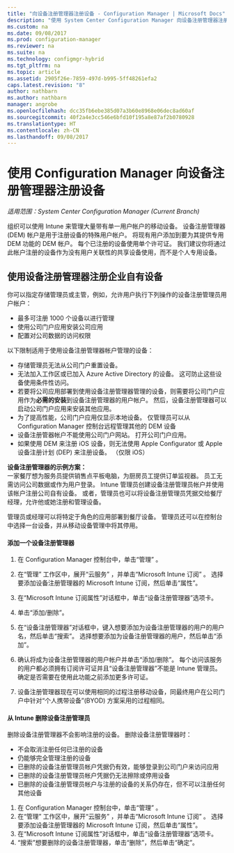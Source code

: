 ```yaml
---
title: "向设备注册管理器注册设备 - Configuration Manager | Microsoft Docs"
description: "使用 System Center Configuration Manager 向设备注册管理器注册企业拥有的设备。"
ms.custom: na
ms.date: 09/08/2017
ms.prod: configuration-manager
ms.reviewer: na
ms.suite: na
ms.technology: configmgr-hybrid
ms.tgt_pltfrm: na
ms.topic: article
ms.assetid: 2905f26e-7859-497d-b995-5ff48261efa2
caps.latest.revision: "8"
author: nathbarn
ms.author: nathbarn
manager: angrobe
ms.openlocfilehash: dcc35fb6ebe385d07a3b60e8968e06dec8ad60af
ms.sourcegitcommit: 40f2a4e3cc546e6bfd10f195a8e87af2b0780928
ms.translationtype: HT
ms.contentlocale: zh-CN
ms.lasthandoff: 09/08/2017
---
```

# <a name="enroll-devices-with-device-enrollment-manager-with-configuration-manager"></a>使用 Configuration Manager 向设备注册管理器注册设备

*适用范围：System Center Configuration Manager (Current Branch)*

组织可以使用 Intune 来管理大量带有单一用户帐户的移动设备。 设备注册管理器 (DEM) 帐户是用于注册设备的特殊用户帐户。 将现有用户添加到要为其提供专用 DEM 功能的 DEM 帐户。 每个已注册的设备使用单个许可证。 我们建议你将通过此帐户注册的设备作为没有用户关联性的共享设备使用，而不是个人专用设备。  

## <a name="enroll-corporate-owned-devices-with-the-device-enrollment-manager"></a>使用设备注册管理器注册企业自有设备  
 你可以指定存储管理员或主管，例如，允许用户执行下列操作的设备注册管理员用户帐户：  

-   最多可注册 1000 个设备以进行管理  
-   使用公司门户应用安装公司应用  
-   配置对公司数据的访问权限  

以下限制适用于使用设备注册管理器帐户管理的设备：

- 存储管理员无法从公司门户重置设备。  
- 无法加入工作区或已加入 Azure Active Directory 的设备。 这可防止这些设备使用条件性访问。
-  若要将公司应用部署到使用设备注册管理器管理的设备，则需要将公司门户应用作为**必需的安装**到设备注册管理器的用户帐户。 然后，设备注册管理器可以启动公司门户应用来安装其他应用。
- 为了提高性能，公司门户应用仅显示本地设备。 仅管理员可以从 Configuration Manager 控制台远程管理其他的 DEM 设备
- 设备注册管器帐户不能使用公司门户网站。 打开公司门户应用。
- 如果使用 DEM 来注册 iOS 设备，则无法使用 Apple Configurator 或 Apple 设备注册计划 (DEP) 来注册设备。 （仅限 iOS） 

 **设备注册管理器的示例方案：**   
一家餐厅想为服务员提供销售点平板电脑，为厨房员工提供订单监视器。 员工无需访问公司数据或作为用户登录。 Intune 管理员创建设备注册管理员帐户并使用该帐户注册公司自有设备。 或者，管理员也可以将设备注册管理员凭据交给餐厅经理，允许他或她注册和管理设备。  

 管理员或经理可以将特定于角色的应用部署到餐厅设备。 管理员还可以在控制台中选择一台设备，并从移动设备管理中将其停用。  

#### <a name="add-a-device-enrollment-manager"></a>添加一个设备注册管理器  

1.  在 Configuration Manager 控制台中，单击“管理” 。  

2.  在“管理”  工作区中，展开“云服务” ，并单击“Microsoft Intune 订阅” 。 选择要添加设备注册管理器的 Microsoft Intune 订阅，然后单击“属性”。  

3.  在“Microsoft Intune 订阅属性”对话框中，单击“设备注册管理器”选项卡。  

4.  单击“添加/删除”。  

5.  在“设备注册管理器”对话框中，键入想要添加为设备注册管理器的用户的用户名，然后单击“搜索”。 选择想要添加为设备注册管理器的用户，然后单击“添加”。  

6.  确认将成为设备注册管理器的用户帐户并单击“添加/删除”。  每个访问该服务的用户都必须拥有订阅许可证并且“设备注册管理器”不能是 Intune 管理员。 确定是否需要在使用此功能之前添加更多许可证。  

7.  设备注册管理器现在可以使用相同的过程注册移动设备，同最终用户在公司门户中针对“个人携带设备”(BYOD) 方案采用的过程相同。  

#### <a name="delete-a-device-enrollment-manager-from-intune"></a>从 Intune 删除设备注册管理员  
删除设备注册管理器不会影响注册的设备。 删除设备注册管理器时：  
- 不会取消注册任何已注册的设备  
- 仍能够完全管理注册的设备  
- 已删除的设备注册管理员帐户凭据仍有效，能够登录到公司门户来访问应用  
- 已删除的设备注册管理员帐户凭据仍无法擦除或停用设备  
- 已删除的设备注册管理员帐户与注册的设备的关系仍存在，但不可以注册任何其他设备

1.  在 Configuration Manager 控制台中，单击“管理” 。  
2.  在“管理”  工作区中，展开“云服务” ，并单击“Microsoft Intune 订阅” 。 选择要添加设备注册管理器的 Microsoft Intune 订阅，然后单击“属性”。  
3.  在“Microsoft Intune 订阅属性”对话框中，单击“设备注册管理器”选项卡。  
4.  “搜索”想要删除的设备注册管理器，单击“删除”，然后单击“确定”。  
